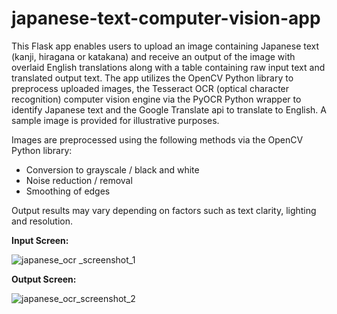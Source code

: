 # japanese-text-computer-vision-app

This Flask app enables users to upload an image containing Japanese text (kanji, hiragana or katakana) and receive an output of the image with overlaid English translations along with a table containing raw input text and translated output text. The app utilizes the OpenCV Python library to preprocess uploaded images, the Tesseract OCR (optical character recognition) computer vision engine via the PyOCR Python wrapper to identify Japanese text and the Google Translate api to translate to English. A sample image is provided for illustrative purposes.

Images are preprocessed using the following methods via the OpenCV Python library:
- Conversion to grayscale / black and white
- Noise reduction / removal
- Smoothing of edges

Output results may vary depending on factors such as text clarity, lighting and resolution.

**Input Screen:**

![japanese_ocr _screenshot_1](https://user-images.githubusercontent.com/41703555/233539168-11ada1d9-ce02-45e9-a237-6a093ca6a21d.JPG)

**Output Screen:**

![japanese_ocr_screenshot_2](https://user-images.githubusercontent.com/41703555/233539173-4ed6d89f-b8a0-4ef1-851b-e69823d75983.JPG)
